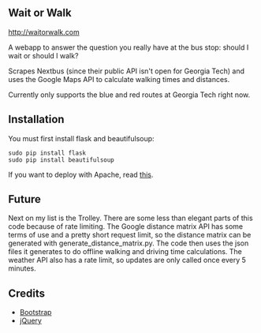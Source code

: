 Wait or Walk
------------
http://waitorwalk.com

A webapp to answer the question you really have at the bus stop: should I wait or should I walk?

Scrapes Nextbus (since their public API isn't open for Georgia Tech) and uses the Google Maps API to calculate walking times and distances.

Currently only supports the blue and red routes at Georgia Tech right now.

Installation
------------
You must first install flask and beautifulsoup:

```
sudo pip install flask
sudo pip install beautifulsoup
```

If you want to deploy with Apache, read [this](http://www.subdimension.co.uk/2012/04/24/Deploying_Flask_to_Apache.html).

Future
------
Next on my list is the Trolley. There are some less than elegant parts of this code because of rate limiting. The Google distance matrix API has some terms of use and a pretty short request limit, so the distance matrix can be generated with generate_distance_matrix.py. The code then uses the json files it generates to do offline walking and driving time calculations. The weather API also has a rate limit, so updates are only called once every 5 minutes.

Credits
-------
* [Bootstrap](http://twitter.github.com/bootstrap/)
* [jQuery](http://jquery.com/)
